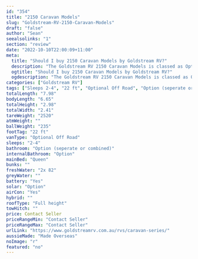 ```yaml
---
id: "354"
title: "2150 Caravan Models"
slug: "Goldstream-RV-2150-Caravan-Models"
draft: "false"
author: "Sean"
seealsolinks: "1"
section: "review"
date: "2022-10-10T22:00:09+11:00"
meta:
  title: "Should I buy 2150 Caravan Models by Goldstream RV?"
  description: "The Goldstream RV 2150 Caravan Models is classed as Optional Off Road, and sleeps 2-4 people. It is Made Overseas and comes in at 22 ft. It generally has Option (seperate or combined)."
  ogtitle: "Should I buy 2150 Caravan Models by Goldstream RV?"
  ogdescription: "The Goldstream RV 2150 Caravan Models is classed as Optional Off Road, and sleeps 2-4 people. It is Made Overseas and comes in at 22 ft. It generally has Option (seperate or combined)."
categories: ["Goldstream RV"]
tags: ["Sleeps 2-4", "22 ft", "Optional Off Road", "Option (seperate or combined)", "Full height", "Price Unknown", "Made Overseas"]
totalLength: "7.98"
bodyLength: "6.65"
totalHeight: "2.98"
totalWidth: "2.41"
tareWeight: "2520"
atmWeight: ""
ballWeight: "235"
footTag: "22 ft"
vanType: "Optional Off Road"
sleeps: "2-4"
bathroom: "Option (seperate or combined)"
internalBathroom: "Option"
mainBed: "Queen"
bunks: ""
freshWater: "2x 82"
greyWater: ""
battery: "Yes"
solar: "Option"
airCon: "Yes"
hybrid: ""
roofType: "Full height"
towHitch: ""
price: Contact Seller
priceRangeMin: "Contact Seller"
priceRangeMax: "Contact Seller"
urlLink: "https://www.goldstreamrv.com.au/rvs/caravan-series/"
aussieMade: "Made Overseas"
noImage: "r"
featured: "no"
---
```

